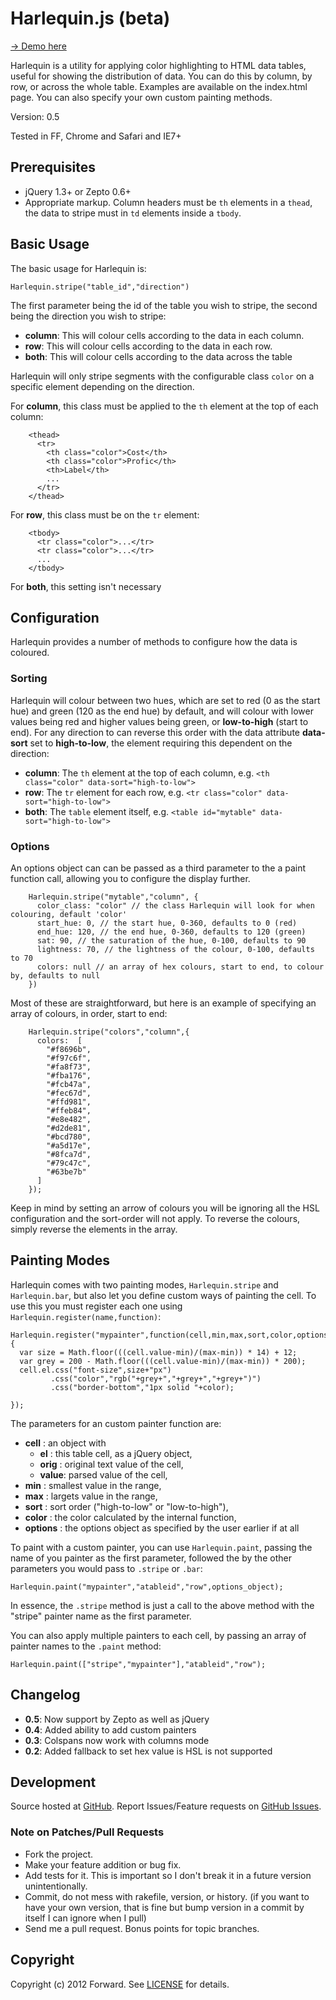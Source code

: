 # Harlequin.js (beta)

[-> Demo here](http://forward.github.com/harlequin/)

Harlequin is a utility for applying color highlighting to HTML data tables, useful for showing the distribution of data. You can do this by column, by row, or across the whole table. Examples are available on the index.html page. You can also specify your own custom painting methods.

Version: 0.5

Tested in FF, Chrome and Safari and IE7+

## Prerequisites

* jQuery 1.3+ or Zepto 0.6+
* Appropriate markup. Column headers must be `th` elements in a `thead`, the data to stripe must in `td` elements inside a `tbody`.

## Basic Usage

The basic usage for Harlequin is:

    Harlequin.stripe("table_id","direction")

The first parameter being the id of the table you wish to stripe, the second being the direction you wish to stripe:

* __column__: This will colour cells according to the data in each column.
* __row__: This will colour cells according to the data in each row.
* __both__: This will colour cells according to the data across the table

Harlequin will only stripe segments with the configurable class `color` on a specific element depending on the direction.

For __column__, this class must be applied to the `th` element at the top of each column:

        <thead>
          <tr>
            <th class="color">Cost</th>
            <th class="color">Profic</th>
            <th>Label</th>
            ...
          </tr>
        </thead>

For __row__, this class must be on the `tr` element:

        <tbody>
          <tr class="color">...</tr>
          <tr class="color">...</tr>
          ...
        </tbody>

For __both__, this setting isn't necessary

## Configuration

Harlequin provides a number of methods to configure how the data is coloured.

### Sorting

Harlequin will colour between two hues, which are set to red (0 as the start hue) and green (120 as the end hue) by default, and will colour with lower values being red and higher values being green, or __low-to-high__ (start to end). For any direction to can reverse this order with the data attribute __data-sort__ set to __high-to-low__, the element requiring this dependent on the direction:

* __column__: The `th` element at the top of each column, e.g. `<th class="color" data-sort="high-to-low">`
* __row__: The `tr` element for each row, e.g. `<tr class="color" data-sort="high-to-low">`
* __both__: The `table` element itself, e.g. `<table id="mytable" data-sort="high-to-low">`

### Options

An options object can can be passed as a third parameter to the a paint function call, allowing you to configure the display further.

        Harlequin.stripe("mytable","column", {
          color_class: "color" // the class Harlequin will look for when colouring, default 'color'
          start_hue: 0, // the start hue, 0-360, defaults to 0 (red)
          end_hue: 120, // the end hue, 0-360, defaults to 120 (green)
          sat: 90, // the saturation of the hue, 0-100, defaults to 90
          lightness: 70, // the lightness of the colour, 0-100, defaults to 70
          colors: null // an array of hex colours, start to end, to colour by, defaults to null
        })

Most of these are straightforward, but here is an example of specifying an array of colours, in order, start to end:

        Harlequin.stripe("colors","column",{
          colors:  [
            "#f8696b",
            "#f97c6f",
            "#fa8f73",
            "#fba176",
            "#fcb47a",
            "#fec67d",
            "#ffd981",
            "#ffeb84",
            "#e8e482",
            "#d2de81",
            "#bcd780",
            "#a5d17e",
            "#8fca7d",
            "#79c47c",
            "#63be7b"
          ]
        });

Keep in mind by setting an arrow of colours you will be ignoring all the HSL configuration and the sort-order will not apply. To reverse the colours, simply reverse the elements in the array.

## Painting Modes

Harlequin comes with two painting modes, ``Harlequin.stripe`` and ``Harlequin.bar``, but also let you define custom ways of painting the cell. To use this you must register each one using ``Harlequin.register(name,function)``:

    Harlequin.register("mypainter",function(cell,min,max,sort,color,options){
      var size = Math.floor(((cell.value-min)/(max-min)) * 14) + 12;
      var grey = 200 - Math.floor(((cell.value-min)/(max-min)) * 200);
      cell.el.css("font-size",size+"px")
             .css("color","rgb("+grey+","+grey+","+grey+")")
             .css("border-bottom","1px solid "+color);

    });

The parameters for an custom painter function are:

* __cell__ : an object with
  * __el__ : this table cell, as a jQuery object,
  * __orig__ : original text value of the cell,
  * __value__: parsed value of the cell,
* __min__ : smallest value in the range,
* __max__ : largets value in the range,
* __sort__ : sort order ("high-to-low" or "low-to-high"),
* __color__ : the color calculated by the internal function,
* __options__ : the options object as specified by the user earlier if at all

To paint with a custom painter, you can use ``Harlequin.paint``, passing the name of you painter as the first parameter, followed the by the other parameters you would pass to ``.stripe`` or ``.bar``:

    Harlequin.paint("mypainter","atableid","row",options_object);

In essence, the ``.stripe`` method is just a call to the above method with the "stripe" painter name as the first parameter.

You can also apply multiple painters to each cell, by passing an array of painter names to the ``.paint`` method:

    Harlequin.paint(["stripe","mypainter"],"atableid","row");


## Changelog

* __0.5__: Now support by Zepto as well as jQuery
* __0.4__: Added ability to add custom painters
* __0.3__: Colspans now work with columns mode
* __0.2__: Added fallback to set hex value is HSL is not supported

## Development

Source hosted at [GitHub](http://github.com/forward/harlequin).
Report Issues/Feature requests on [GitHub Issues](http://github.com/forward/harlequin/issues).

### Note on Patches/Pull Requests

 * Fork the project.
 * Make your feature addition or bug fix.
 * Add tests for it. This is important so I don't break it in a
   future version unintentionally.
 * Commit, do not mess with rakefile, version, or history.
   (if you want to have your own version, that is fine but bump version in a commit by itself I can ignore when I pull)
 * Send me a pull request. Bonus points for topic branches.

## Copyright

Copyright (c) 2012 Forward. See [LICENSE](https://github.com/forward/harlequin/blob/master/LICENSE) for details.

